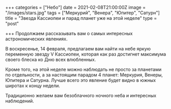 +++
categories = ["Небо"]
date = 2021-02-08T21:00:00Z
image = "/images/stars.jpg"
tags = ["Меркурий", "Венера", "Юпитер", "Сатурн"]
title = "Звезда Кассиопеи и парад планет уже на этой неделе"
type = "post"

+++
Продолжаем рассказывать вам о самых интересных астрономических явлениях.  
  
В воскресенье, 14 февраля, предлагаем вам найти на небе яркую переменную звезду V Кассиопеи, которая как раз достигнет максимума своего блеска ко Дню всех влюбленных.  
  
Кроме того, на этой неделе можно наблюдать не просто за планетами по отдельности, а за настоящим парадом 4 планет: Меркурия, Венеры, Юпитера и Сатурна. Лучше всего это явление будет видно в южных широтах к концу недели.  
  
Традиционно желаем вам безоблачного ночного неба и интересных наблюдений.